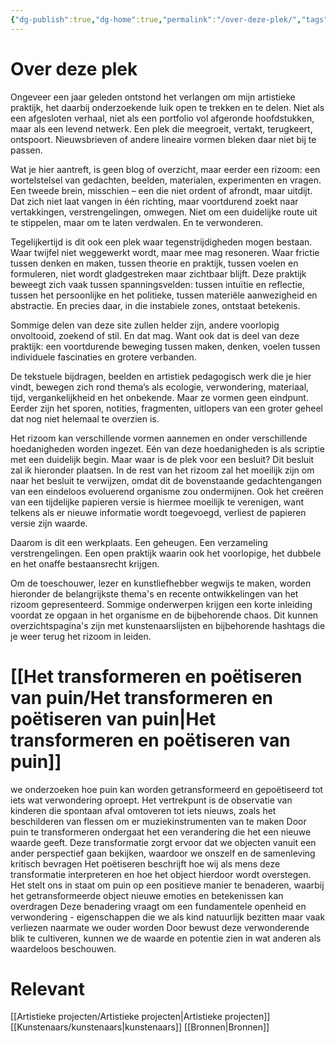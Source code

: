 ```yaml
---
{"dg-publish":true,"dg-home":true,"permalink":"/over-deze-plek/","tags":["gardenEntry"],"dgPassFrontmatter":true}
---
```



# Over deze plek

Ongeveer een jaar geleden ontstond het verlangen om mijn artistieke praktijk, het daarbij onderzoekende luik open te trekken en te delen. Niet als een afgesloten verhaal, niet als een portfolio vol afgeronde hoofdstukken, maar als een levend netwerk. Een plek die meegroeit, vertakt, terugkeert, ontspoort. Nieuwsbrieven of andere lineaire vormen bleken daar niet bij te passen.

Wat je hier aantreft, is geen blog of overzicht, maar eerder een rizoom: een wortelstelsel van gedachten, beelden, materialen, experimenten en vragen. Een tweede brein, misschien – een die niet ordent of afrondt, maar uitdijt. Dat zich niet laat vangen in één richting, maar voortdurend zoekt naar vertakkingen, verstrengelingen, omwegen. Niet om een duidelijke route uit te stippelen, maar om te laten verdwalen. En te verwonderen.

Tegelijkertijd is dit ook een plek waar tegenstrijdigheden mogen bestaan. Waar twijfel niet weggewerkt wordt, maar mee mag resoneren. Waar frictie tussen denken en maken, tussen theorie en praktijk, tussen voelen en formuleren, niet wordt gladgestreken maar zichtbaar blijft. Deze praktijk beweegt zich vaak tussen spanningsvelden: tussen intuïtie en reflectie, tussen het persoonlijke en het politieke, tussen materiële aanwezigheid en abstractie. En precies daar, in die instabiele zones, ontstaat betekenis.

Sommige delen van deze site zullen helder zijn, andere voorlopig onvoltooid, zoekend of stil. En dat mag. Want ook dat is deel van deze praktijk: een voortdurende beweging tussen maken, denken, voelen tussen individuele fascinaties en grotere verbanden.

De tekstuele bijdragen, beelden en artistiek pedagogisch werk die je hier vindt, bewegen zich rond thema’s als ecologie, verwondering, materiaal, tijd, vergankelijkheid en het onbekende. Maar ze vormen geen eindpunt. Eerder zijn het sporen, notities, fragmenten, uitlopers van een groter geheel dat nog niet helemaal te overzien is.

Het rizoom kan verschillende vormen aannemen en onder verschillende hoedanigheden worden ingezet. Eén van deze hoedanigheden is als scriptie met een duidelijk begin. Maar waar is de plek voor een besluit? Dit besluit zal ik hieronder plaatsen. In de rest van het rizoom zal het moeilijk zijn om naar het besluit te verwijzen, omdat dit de bovenstaande gedachtengangen van een eindeloos evoluerend organisme zou ondermijnen. Ook het creëren van een tijdelijke papieren versie is hiermee moeilijk te verenigen, want telkens als er nieuwe informatie wordt toegevoegd, verliest de papieren versie zijn waarde.

Daarom is dit een werkplaats. Een geheugen. Een verzameling verstrengelingen. Een open praktijk waarin ook het voorlopige, het dubbele en het onaffe bestaansrecht krijgen.

Om de toeschouwer, lezer en kunstliefhebber wegwijs te maken, worden hieronder de belangrijkste thema's en recente ontwikkelingen van het rizoom gepresenteerd. Sommige onderwerpen krijgen een korte inleiding voordat ze opgaan in het organisme en de bijbehorende chaos. Dit kunnen overzichtspagina's zijn met kunstenaarslijsten en bijbehorende hashtags die je weer terug het rizoom in leiden.

# [[Het transformeren en poëtiseren van puin/Het transformeren en poëtiseren van puin\|Het transformeren en poëtiseren van puin]]
we onderzoeken hoe puin kan worden getransformeerd en gepoëtiseerd tot iets wat verwondering oproept. Het vertrekpunt is de observatie van kinderen die spontaan afval omtoveren tot iets nieuws, zoals het beschilderen van flessen om er muziekinstrumenten van te maken⁠
Door puin te transformeren ondergaat het een verandering die het een nieuwe waarde geeft. Deze transformatie zorgt ervoor dat we objecten vanuit een ander perspectief gaan bekijken, waardoor we onszelf en de samenleving kritisch bevragen⁠
Het poëtiseren beschrijft hoe wij als mens deze transformatie interpreteren en hoe het object hierdoor wordt overstegen. Het stelt ons in staat om puin op een positieve manier te benaderen, waarbij het getransformeerde object nieuwe emoties en betekenissen kan overdragen⁠
Deze benadering vraagt om een fundamentele openheid en verwondering - eigenschappen die we als kind natuurlijk bezitten maar vaak verliezen naarmate we ouder worden⁠
⁠Door bewust deze verwonderende blik te cultiveren, kunnen we de waarde en potentie zien in wat anderen als waardeloos beschouwen.
#  Relevant
[[Artistieke projecten/Artistieke projecten\|Artistieke projecten]]
[[Kunstenaars/kunstenaars\|kunstenaars]]
[[Bronnen\|Bronnen]]